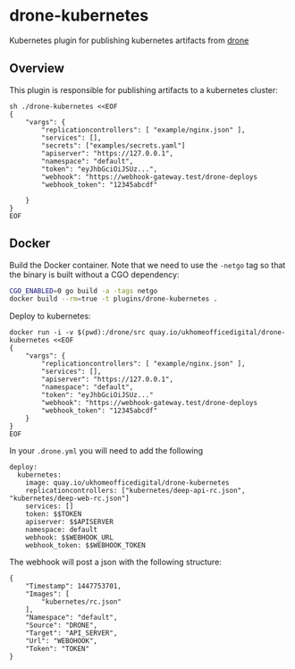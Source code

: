 # drone-kubernetes
Kubernetes plugin for publishing kubernetes artifacts from [drone](https://drone.io/)

## Overview

This plugin is responsible for publishing artifacts to a kubernetes cluster:

```
sh ./drone-kubernetes <<EOF
{
    "vargs": {
        "replicationcontrollers": [ "example/nginx.json" ],
        "services": [],
        "secrets": ["examples/secrets.yaml"]
        "apiserver": "https://127.0.0.1",
        "namespace": "default",
        "token": "eyJhbGciOiJSUz...",
        "webhook": "https://webhook-gateway.test/drone-deploys
        "webhook_token": "12345abcdf"

    }
}
EOF
```


## Docker

Build the Docker container. Note that we need to use the `-netgo` tag so that
the binary is built without a CGO dependency:

```sh
CGO_ENABLED=0 go build -a -tags netgo
docker build --rm=true -t plugins/drone-kubernetes .
```

Deploy to kubernetes:

```
docker run -i -v $(pwd):/drone/src quay.io/ukhomeofficedigital/drone-kubernetes <<EOF
{
    "vargs": {
        "replicationcontrollers": [ "example/nginx.json" ],
        "services": [],
        "apiserver": "https://127.0.0.1",
        "namespace": "default",
        "token": "eyJhbGciOiJSUz..."
        "webhook": "https://webhook-gateway.test/drone-deploys
        "webhook_token": "12345abcdf"
    }
}
EOF
```

In your `.drone.yml` you will need to add the following

```
deploy:
  kubernetes:
    image: quay.io/ukhomeofficedigital/drone-kubernetes
    replicationcontrollers: ["kubernetes/deep-api-rc.json", "kubernetes/deep-web-rc.json"]
    services: []
    token: $$TOKEN
    apiserver: $$APISERVER
    namespace: default
    webhook: $$WEBHOOK_URL
    webhook_token: $$WEBHOOK_TOKEN
```

The webhook will post a json with the following structure:

```
{
    "Timestamp": 1447753701,
    "Images": [
        "kubernetes/rc.json"
    ],
    "Namespace": "default",
    "Source": "DRONE",
    "Target": "API_SERVER",
    "Url": "WEBOHOOK",
    "Token": "TOKEN"
}
```
